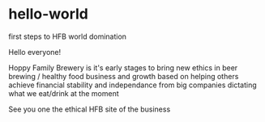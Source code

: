 # hello-world
first steps to HFB world domination

Hello everyone!

Hoppy Family Brewery is it's early stages to bring new ethics in beer brewing / healthy food business and growth based on helping 
others achieve financial stability and independance from big companies dictating what we eat/drink at the moment

See you one the ethical HFB site of the business

